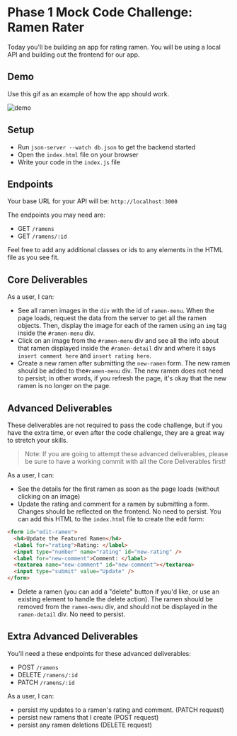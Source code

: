 # Phase 1 Mock Code Challenge: Ramen Rater

Today you'll be building an app for rating ramen. You will be using a local API
and building out the frontend for our app.

## Demo

Use this gif as an example of how the app should work.

![demo](https://curriculum-content.s3.amazonaws.com/phase-1/phase-1-mock-cc-ramen-rater/demo-gif.gif)

## Setup

- Run `json-server --watch db.json` to get the backend started
- Open the `index.html` file on your browser
- Write your code in the `index.js` file

## Endpoints

Your base URL for your API will be: `http://localhost:3000`

The endpoints you may need are:

- GET `/ramens`
- GET `/ramens/:id`

Feel free to add any additional classes or ids to any elements in the HTML file
as you see fit.

## Core Deliverables

As a user, I can:

- See all ramen images in the `div` with the id of `ramen-menu`. When the page
  loads, request the data from the server to get all the ramen objects. Then,
  display the image for each of the ramen using an `img` tag inside the
  `#ramen-menu` div.
- Click on an image from the `#ramen-menu` div and see all the info about that
  ramen displayed inside the `#ramen-detail` div and where it says
  `insert comment here` and `insert rating here`.
- Create a new ramen after submitting the `new-ramen` form. The new ramen should
  be added to the`#ramen-menu` div. The new ramen does not need to persist; in
  other words, if you refresh the page, it's okay that the new ramen is no
  longer on the page.

## Advanced Deliverables

These deliverables are not required to pass the code challenge, but if you have
the extra time, or even after the code challenge, they are a great way to
stretch your skills.

> Note: If you are going to attempt these advanced deliverables, please be sure
> to have a working commit with all the Core Deliverables first!

As a user, I can:

- See the details for the first ramen as soon as the page loads (without
  clicking on an image)
- Update the rating and comment for a ramen by submitting a form. Changes should
  be reflected on the frontend. No need to persist. You can add this HTML to the
  `index.html` file to create the edit form:

```html
<form id="edit-ramen">
  <h4>Update the Featured Ramen</h4>
  <label for="rating">Rating: </label>
  <input type="number" name="rating" id="new-rating" />
  <label for="new-comment">Comment: </label>
  <textarea name="new-comment" id="new-comment"></textarea>
  <input type="submit" value="Update" />
</form>
```

- Delete a ramen (you can add a "delete" button if you'd like, or use an
  existing element to handle the delete action). The ramen should be removed
  from the `ramen-menu` div, and should not be displayed in the `ramen-detail`
  div. No need to persist.

## Extra Advanced Deliverables

You'll need a these endpoints for these advanced deliverables:

- POST `/ramens`
- DELETE `/ramens/:id`
- PATCH `/ramens/:id`

As a user, I can:

- persist my updates to a ramen's rating and comment. (PATCH request)
- persist new ramens that I create (POST request)
- persist any ramen deletions (DELETE request)

